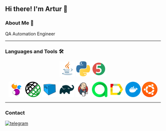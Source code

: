 ## Hi there! I'm Artur 👋

### About Me :man:

QA Automation Engineer 
___

###   Languages and Tools :hammer_and_wrench:

<div align="center">
<a href="https://www.java.com/"><img alt="Java" height="50" src="assets/technologies/java.svg" width="50"/></a>
<a href="https://www.python.org/"><img alt="Python" height="50" src="assets/technologies/python.svg" width="45"/></a>
<a href="https://junit.org/junit5/"><img alt="JUnit 5" height="50" src="assets/technologies/junit5.svg" width="50"/></a>

[//]: # (<a href="https://testng.org/doc/"><img alt="TestNG" height="50" src="assets/technologies/testng.png" width="80"/></a>)
<a href="https://selenide.org/"><img alt="Selenide" height="50" src="assets/technologies/selenide.svg" width="50"/></a>
<a href="https://rest-assured.io/"><img alt="Rest Assured" height="50" src="assets/technologies/rest_assured.png" width="50"/></a>
<a href="https://aerokube.com/selenoid/"><img alt="Selenoid" height="50" src="assets/technologies/selenoid.svg" width="50"/></a>
<a href="https://gradle.org/"><img alt="Gradle" height="50" src="assets/technologies/gradle.svg" width="50"/></a>
<a href="https://www.jenkins.io/"><img alt="Jenkins" height="50" src="assets/technologies/jenkins.svg" width="50"/></a>
<a href="https://qameta.io/"><img alt="Allure TestOps" height="50" src="assets/technologies/allure_testops.svg" width="50"/></a>
<a href="https://github.com/allure-framework/"><img alt="Allure" height="50" src="assets/technologies/allure.svg" width="50"/></a>
<a href="https://docker.com"><img alt="Docker" height="50" src="assets/technologies/docker.svg" width="50"/></a>
<a href="https://ubuntu.com"><img alt="Ubuntu" height="50" src="assets/technologies/ubuntu.png" width="50"/></a>
</div>

___

### Contact

[![telegram](https://img.shields.io/badge/Telegram-blue?style=plastic&logo=telegram)](https://t.me/grad0ff)
